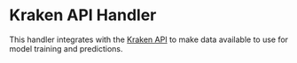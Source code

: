 # Kraken API Handler
This handler integrates with the [Kraken API](https://docs.kraken.com/rest/#section/General-Usage) to make data available to use for model training and predictions.
